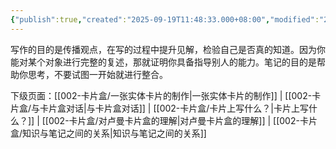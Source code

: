 ```yaml
---
{"publish":true,"created":"2025-09-19T11:48:33.000+08:00","modified":"2025-09-19T11:48:33.000+08:00","cssclasses":""}
---
```


写作的目的是传播观点，在写的过程中提升见解，检验自己是否真的知道。因为你能对某个对象进行完整的复述，那就证明你具备指导别人的能力。笔记的目的是帮助你思考，不要试图一开始就进行整合。

下级页面：[[002-卡片盒/一张实体卡片的制作\|一张实体卡片的制作]] | [[002-卡片盒/与卡片盒对话\|与卡片盒对话]] | [[002-卡片盒/卡片上写什么？\|卡片上写什么？]] | [[002-卡片盒/对卢曼卡片盒的理解\|对卢曼卡片盒的理解]] | [[002-卡片盒/知识与笔记之间的关系\|知识与笔记之间的关系]]